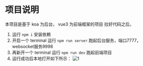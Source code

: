 # 项目说明
本项目是基于 koa 为后台， vue3 为前端框架的项目
拉好代码之后，
1. 运行 `npm i` 安装依赖
2. 开启一个 terminal 运行 `npm run server` 跑起后台服务，端口7777，websocket服务9998
3. 再新开一个 terminal 运行 `npm run dev` 跑起前端项目
4. 运行成功后本地打开如下所示：
![1](https://github.com/user-attachments/assets/e71a72c5-0529-4890-aa0e-5d8f605d97bc)
